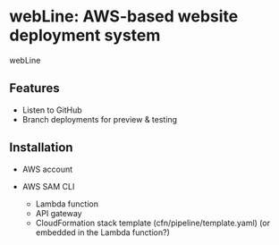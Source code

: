 webLine: AWS-based website deployment system
================================================================================

webLine

Features
--------------------------------------------------------------------------------

 -  Listen to GitHub
 -  Branch deployments for preview & testing


Installation
--------------------------------------------------------------------------------

 -  AWS account
 -  AWS SAM CLI
 
    -  Lambda function
    -  API gateway
    -  CloudFormation stack template (cfn/pipeline/template.yaml) (or embedded in the Lambda function?)
